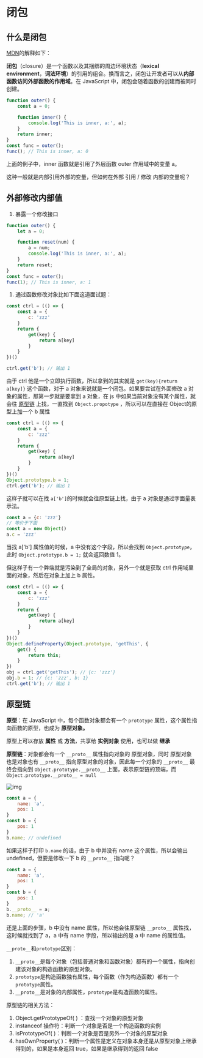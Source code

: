 # 闭包

## 什么是闭包

[MDN](https://developer.mozilla.org/zh-CN/docs/Web/JavaScript/Closures)的解释如下：

**闭包**（closure）是一个函数以及其捆绑的周边环境状态（**lexical environment**，**词法环境**）的引用的组合。换而言之，闭包让开发者可以从**内部函数访问外部函数的作用域**。在 JavaScript 中，闭包会随着函数的创建而被同时创建。

```javascript
function outer() {
    const a = 0;

    function inner() {
        console.log('This is inner, a:', a);
    }
    return inner;
}
const func = outer();
func(); // This is inner, a: 0
```

上面的例子中，inner 函数就是引用了外层函数 outer 作用域中的变量 a。

这种一般就是内部引用外部的变量，但如何在外部 引用 / 修改 内部的变量呢？

## 外部修改内部值

1. 暴露一个修改接口

```javascript
function outer() {
    let a = 0;

    function reset(num) {
        a = num;
        console.log('This is inner, a:', a);
    }
    return reset;
}
const func = outer();
func(1); // This is inner, a: 1
```

1. 通过函数修改对象比如下面这道面试题：

```javascript
const ctrl = (() => {
    const a = {
        c: 'zzz'
    }
    return {
        get(key) {
            return a[key]
        }
    }
})()

ctrl.get('b'); // 输出 1
```

由于 ctrl 他是一个立即执行函数，所以拿到的其实就是 `get(key){return a[key]}` 这个函数，对于 a 对象来说就是一个闭包。如果要尝试在外面修改 a 对象的属性，那第一步就是要拿到 a 对象，在 js 中如果当前对象没有某个属性，就会往 [原型链](#原型链) 上找，一直找到 `Object.propotype` ，所以可以在直接在 Object的原型上加一个 b 属性

```javascript
const ctrl = (() => {
    const a = {
        c: 'zzz'
    }
    return {
        get(key) {
            return a[key]
        }
    }
})()
Object.prototype.b = 1;
ctrl.get('b'); // 输出 1
```

这样子就可以在找 `a['b']`的时候就会往原型链上找，由于 a 对象是通过字面量表示法。

```javascript
const a = {c: 'zzz'}
// 等价于下面
const a = new Object()
a.c = 'zzz'
```

当找 a['b'] 属性值的时候，a 中没有这个字段，所以会找到 `Object.prototype`，此时 `Object.prototype.b = 1;` 就会返回数值 1。

但这样子有一个弊端就是污染到了全局的对象，另外一个就是获取 ctrl 作用域里面的对象，然后在对象上加上 b 属性。

```javascript
const ctrl = (() => {
    const a = {
        c: 'zzz'
    }
    return {
        get(key) {
            return a[key]
        }
    }
})()
Object.defineProperty(Object.prototype, 'getThis', {
    get() {
        return this;
    }
})
obj = ctrl.get('getThis'); // {c: 'zzz'}
obj.b = 1; // {c: 'zzz', b: 1}
ctrl.get('b'); // 输出 1
```

## 原型链

**原型**：在 JavaScript 中，每个函数对象都会有一个 `prototype` 属性，这个属性指向函数的原型，也成为 **原型对象。**

原型上可以存放 **属性** 或 **方法**，共享给 **实例对象** 使用，也可以做 **继承**

**原型链**：对象都会有一个 `__proto__` 属性指向对象的 原型对象，同时 原型对象 也是对象也有 `__proto__` 指向原型对象的对象，因此每一个对象的 `__proto__` 最终会指向到 `Object.prototype.__proto__` 上面，表示原型链的顶端，而 `Object.prototype.__proto__ = null`

![img](http://oss.snailuu.cn/picgo/1726407999439-3dbe1b70-6927-44ee-a2a5-d4be0f24ab0a.jpeg)

```javascript
const a = {
    name: 'a',
    pos: 1
}
const b = {
    pos: 1
}
b.name; // undefined
```

如果这样子打印 `b.name` 的话，由于 b 中并没有 name 这个属性，所以会输出 undefined，但要是修改一下 b 的 `__proto__` 指向呢？

```javascript
const a = {
    name: 'a',
    pos: 1
}
const b = {
    pos: 1
}
b.__proto__ = a;
b.name; // 'a'
```

还是上面的步骤，b 中没有 name 属性，所以他会往原型链 `__proto__` 属性找，这时候就找到了 a，a 中有 name 字段，所以输出的是 a 中 name 的属性值。

`__proto__`和`prototype`区别：

1.  `__proto__`是每个对象（包括普通对象和函数对象）都有的一个属性，指向创建该对象的构造函数的原型对象。
2.  `prototype`是构造函数独有属性，每个函数（作为构造函数）都有一个 `prototype`属性。
3.  `__proto__`是对象的内部属性，`prototype`是构造函数的属性。



原型链的相关方法：

1.  Object.getPrototypeOf( ) ：查找一个对象的原型对象
2.  instanceof 操作符：判断一个对象是否是一个构造函数的实例
3.  isPrototypeOf( )：判断一个对象是否是另外一个对象的原型对象
4.  hasOwnProperty( )：判断一个属性是定义在对象本身还是从原型对象上继承得到的，如果是本身返回 true，如果是继承得到的返回 false
